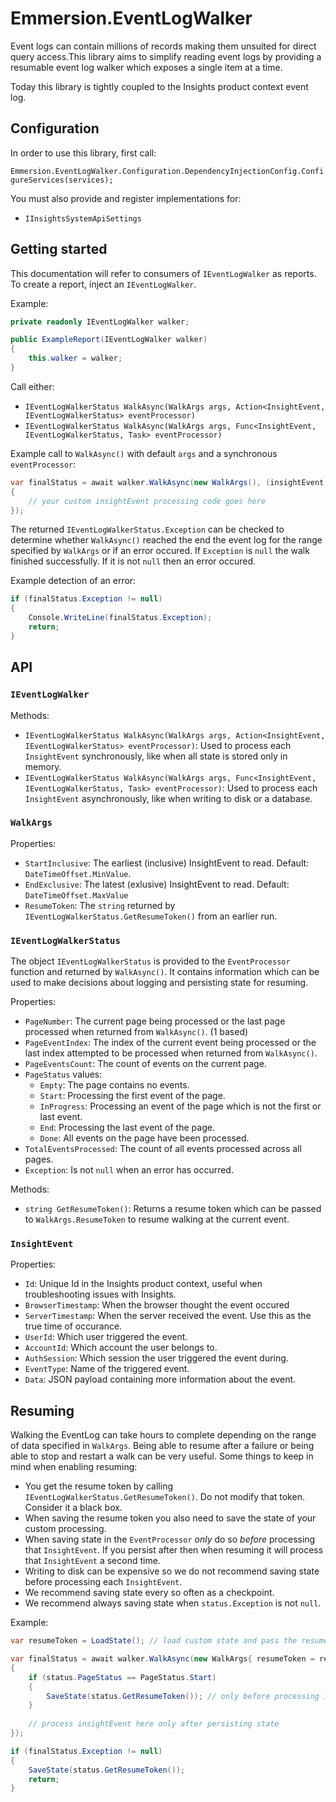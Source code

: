 # Emmersion.EventLogWalker

Event logs can contain millions of records making them unsuited for direct query access.This library aims to simplify reading event logs by providing a resumable event log walker which exposes a single item at a time.

Today this library is tightly coupled to the Insights product context event log.

## Configuration

In order to use this library, first call:

`Emmersion.EventLogWalker.Configuration.DependencyInjectionConfig.ConfigureServices(services);`

You must also provide and register implementations for: 

- `IInsightsSystemApiSettings`

## Getting started

This documentation will refer to consumers of `IEventLogWalker` as reports. To create a report, inject an `IEventLogWalker`.

Example:

```c#
private readonly IEventLogWalker walker;

public ExampleReport(IEventLogWalker walker)
{
    this.walker = walker;
}
```

Call either:
- `IEventLogWalkerStatus WalkAsync(WalkArgs args, Action<InsightEvent, IEventLogWalkerStatus> eventProcessor)`
- `IEventLogWalkerStatus WalkAsync(WalkArgs args, Func<InsightEvent, IEventLogWalkerStatus, Task> eventProcessor)` 

Example call to `WalkAsync()` with default `args` and a synchronous `eventProcessor`:

```c#
var finalStatus = await walker.WalkAsync(new WalkArgs(), (insightEvent, status) =>
{
    // your custom insightEvent processing code goes here
});
```

The returned `IEventLogWalkerStatus.Exception` can be checked to determine whether `WalkAsync()` reached the end the event log for the range specified by `WalkArgs` or if an error occured. If `Exception` is `null` the walk finished successfully. If it is not `null` then an error occured.

Example detection of an error:

```c#
if (finalStatus.Exception != null)
{
    Console.WriteLine(finalStatus.Exception);
    return;
}
```

## API

### `IEventLogWalker`
Methods:
- `IEventLogWalkerStatus WalkAsync(WalkArgs args, Action<InsightEvent, IEventLogWalkerStatus> eventProcessor)`: Used to process each `InsightEvent` synchronously, like when all state is stored only in memory.
- `IEventLogWalkerStatus WalkAsync(WalkArgs args, Func<InsightEvent, IEventLogWalkerStatus, Task> eventProcessor)`: Used to process each `InsightEvent` asynchronously, like when writing to disk or a database.

### `WalkArgs`
Properties:
- `StartInclusive`: The earliest (inclusive) InsightEvent to read. Default: `DateTimeOffset.MinValue`.
- `EndExclusive`: The latest (exlusive) InsightEvent to read. Default: `DateTimeOffset.MaxValue` 
- `ResumeToken`: The `string` returned by `IEventLogWalkerStatus.GetResumeToken()` from an earlier run.

### `IEventLogWalkerStatus`
The object `IEventLogWalkerStatus` is provided to the `EventProcessor` function and returned by `WalkAsync()`. It contains information which can be used to make decisions about logging and persisting state for resuming.

Properties:
- `PageNumber`: The current page being processed or the last page processed when returned from `WalkAsync()`. (1 based)
- `PageEventIndex`: The index of the current event being processed or the last index attempted to be processed when returned from `WalkAsync()`.
- `PageEventsCount`: The count of events on the current page.
- `PageStatus` values:
    - `Empty`: The page contains no events.
    - `Start`: Processing the first event of the page.
    - `InProgress`: Processing an event of the page which is not the first or last event.
    - `End`: Processing the last event of the page.
    - `Done`: All events on the page have been processed.
- `TotalEventsProcessed`: The count of all events processed across all pages.
- `Exception`: Is not `null` when an error has occurred.

Methods:
- `string GetResumeToken()`: Returns a resume token which can be passed to `WalkArgs.ResumeToken` to resume walking at the current event.

### `InsightEvent`
Properties:
- `Id`: Unique Id in the Insights product context, useful when troubleshooting issues with Insights.
- `BrowserTimestamp`: When the browser thought the event occured
- `ServerTimestamp`: When the server received the event. Use this as the true time of occurance.
- `UserId`: Which user triggered the event.
- `AccountId`: Which account the user belongs to.
- `AuthSession`: Which session the user triggered the event during.
- `EventType`: Name of the triggered event.
- `Data`: JSON payload containing more information about the event.


## Resuming

Walking the EventLog can take hours to complete depending on the range of data specified in `WalkArgs`. Being able to resume after a failure or being able to stop and restart a walk can be very useful. Some things to keep in mind when enabling resuming:

- You get the resume token by calling `IEventLogWalkerStatus.GetResumeToken()`. Do not modify that token. Consider it a black box.
- When saving the resume token you also need to save the state of your custom processing.
- When saving state in the `EventProcessor` _only_ do so *before* processing that `InsightEvent`. If you persist after then when resuming it will process that `InsightEvent` a second time.
- Writing to disk can be expensive so we do not recommend saving state before processing each `InsightEvent`.
- We recommend saving state every so often as a checkpoint.
- We recommend always saving state when `status.Exception` is not `null`.

Example:

```c#
var resumeToken = LoadState(); // load custom state and pass the resume token to `WalkArgs.ResumeToken`

var finalStatus = await walker.WalkAsync(new WalkArgs{ resumeToken = resumeToken}, (insightEvent, status) =>
{
    if (status.PageStatus == PageStatus.Start)
    {
        SaveState(status.GetResumeToken()); // only before processing insightEvent
    }
    
    // process insightEvent here only after persisting state
});

if (finalStatus.Exception != null)
{
    SaveState(status.GetResumeToken());
    return;
}
```